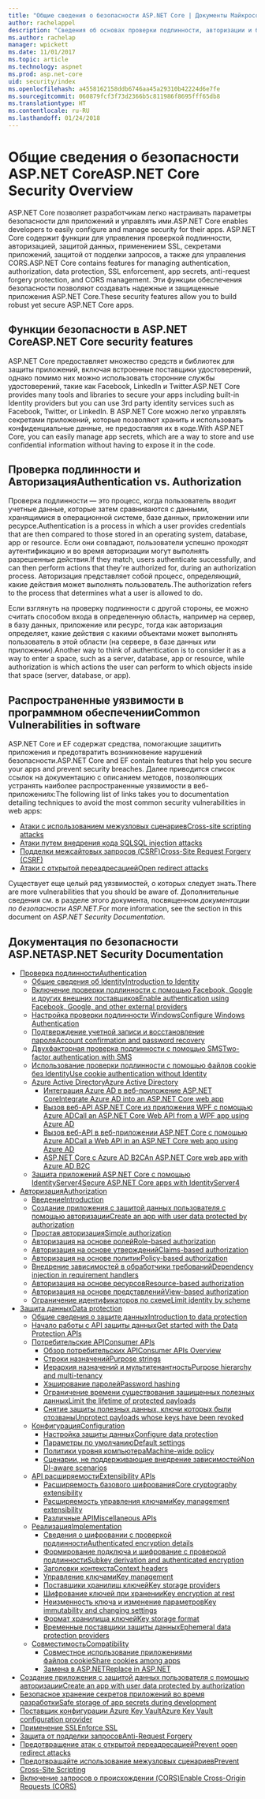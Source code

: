 ```yaml
---
title: "Общие сведения о безопасности ASP.NET Core | Документы Майкрософт"
author: rachelappel
description: "Сведения об основах проверки подлинности, авторизации и безопасности в ASP.NET Core"
ms.author: rachelap
manager: wpickett
ms.date: 11/01/2017
ms.topic: article
ms.technology: aspnet
ms.prod: asp.net-core
uid: security/index
ms.openlocfilehash: a4558162158ddb6746aa45a29310b42224d6e7fe
ms.sourcegitcommit: 060879fcf3f73d2366b5c811986f8695fff65db8
ms.translationtype: HT
ms.contentlocale: ru-RU
ms.lasthandoff: 01/24/2018
---
```

# <a name="aspnet-core-security-overview"></a><span data-ttu-id="58576-103">Общие сведения о безопасности ASP.NET Core</span><span class="sxs-lookup"><span data-stu-id="58576-103">ASP.NET Core Security Overview</span></span>

<span data-ttu-id="58576-104">ASP.NET Core позволяет разработчикам легко настраивать параметры безопасности для приложений и управлять ими.</span><span class="sxs-lookup"><span data-stu-id="58576-104">ASP.NET Core enables developers to easily configure and manage security for their apps.</span></span> <span data-ttu-id="58576-105">ASP.NET Core содержит функции для управления проверкой подлинности, авторизацией, защитой данных, применением SSL, секретами приложений, защитой от подделки запросов, а также для управления CORS.</span><span class="sxs-lookup"><span data-stu-id="58576-105">ASP.NET Core contains features for managing authentication, authorization, data protection, SSL enforcement, app secrets, anti-request forgery protection, and CORS management.</span></span> <span data-ttu-id="58576-106">Эти функции обеспечения безопасности позволяют создавать надежные и защищенные приложения ASP.NET Core.</span><span class="sxs-lookup"><span data-stu-id="58576-106">These security features allow you to build robust yet secure ASP.NET Core apps.</span></span> 

## <a name="aspnet-core-security-features"></a><span data-ttu-id="58576-107">Функции безопасности в ASP.NET Core</span><span class="sxs-lookup"><span data-stu-id="58576-107">ASP.NET Core security features</span></span>

<span data-ttu-id="58576-108">ASP.NET Core предоставляет множество средств и библиотек для защиты приложений, включая встроенные поставщики удостоверений, однако помимо них можно использовать сторонние службы удостоверений, такие как Facebook, LinkedIn и Twitter.</span><span class="sxs-lookup"><span data-stu-id="58576-108">ASP.NET Core provides many tools and libraries to secure your apps including built-in Identity providers but you can use 3rd party identity services such as Facebook, Twitter, or LinkedIn.</span></span> <span data-ttu-id="58576-109">В ASP.NET Core можно легко управлять секретами приложений, которые позволяют хранить и использовать конфиденциальные данные, не предоставляя их в коде.</span><span class="sxs-lookup"><span data-stu-id="58576-109">With ASP.NET Core, you can easily manage app secrets, which are a way to store and use confidential information without having to expose it in the code.</span></span> 

## <a name="authentication-vs-authorization"></a><span data-ttu-id="58576-110">Проверка подлинности и Авторизация</span><span class="sxs-lookup"><span data-stu-id="58576-110">Authentication vs. Authorization</span></span>

<span data-ttu-id="58576-111">Проверка подлинности — это процесс, когда пользователь вводит учетные данные, которые затем сравниваются с данными, хранящимися в операционной системе, базе данных, приложении или ресурсе.</span><span class="sxs-lookup"><span data-stu-id="58576-111">Authentication is a process in which a user provides credentials that are then compared to those stored in an operating system, database, app or resource.</span></span> <span data-ttu-id="58576-112">Если они совпадают, пользователи успешно проходят аутентификацию и во время авторизации могут выполнять разрешенные действия.</span><span class="sxs-lookup"><span data-stu-id="58576-112">If they match, users authenticate successfully, and can then perform actions that they're authorized for, during an authorization process.</span></span> <span data-ttu-id="58576-113">Авторизация представляет собой процесс, определяющий, какие действия может выполнять пользователь.</span><span class="sxs-lookup"><span data-stu-id="58576-113">The authorization refers to the process that determines what a user is allowed to do.</span></span> 

<span data-ttu-id="58576-114">Если взглянуть на проверку подлинности с другой стороны, ее можно считать способом входа в определенную область, например на сервер, в базу данных, приложение или ресурс, тогда как авторизация определяет, какие действия с какими объектами может выполнять пользователь в этой области (на сервере, в базе данных или приложении).</span><span class="sxs-lookup"><span data-stu-id="58576-114">Another way to think of authentication is to consider it as a way to enter a space, such as a server, database, app or resource, while authorization is which actions the user can perform to which objects inside that space (server, database, or app).</span></span>

## <a name="common-vulnerabilities-in-software"></a><span data-ttu-id="58576-115">Распространенные уязвимости в программном обеспечении</span><span class="sxs-lookup"><span data-stu-id="58576-115">Common Vulnerabilities in software</span></span>

<span data-ttu-id="58576-116">ASP.NET Core и EF содержат средства, помогающие защитить приложения и предотвратить возникновение нарушений безопасности.</span><span class="sxs-lookup"><span data-stu-id="58576-116">ASP.NET Core and EF contain features that help you secure your apps and prevent security breaches.</span></span> <span data-ttu-id="58576-117">Далее приводится список ссылок на документацию с описанием методов, позволяющих устранять наиболее распространенные уязвимости в веб-приложениях:</span><span class="sxs-lookup"><span data-stu-id="58576-117">The following list of links takes you to documentation detailing techniques to avoid the most common security vulnerabilities in web apps:</span></span>

* [<span data-ttu-id="58576-118">Атаки с использованием межузловых сценариев</span><span class="sxs-lookup"><span data-stu-id="58576-118">Cross-site scripting attacks</span></span>](https://docs.microsoft.com/aspnet/core/security/cross-site-scripting)
* [<span data-ttu-id="58576-119">Атаки путем внедрения кода SQL</span><span class="sxs-lookup"><span data-stu-id="58576-119">SQL injection attacks</span></span>](https://docs.microsoft.com/ef/core/querying/raw-sql)
* [<span data-ttu-id="58576-120">Подделки межсайтовых запросов (CSRF)</span><span class="sxs-lookup"><span data-stu-id="58576-120">Cross-Site Request Forgery (CSRF)</span></span>](https://docs.microsoft.com/aspnet/core/security/anti-request-forgery)
* [<span data-ttu-id="58576-121">Атаки с открытой переадресацией</span><span class="sxs-lookup"><span data-stu-id="58576-121">Open redirect attacks</span></span>](https://docs.microsoft.com/aspnet/core/security/preventing-open-redirects)

<span data-ttu-id="58576-122">Существует еще целый ряд уязвимостей, о которых следует знать.</span><span class="sxs-lookup"><span data-stu-id="58576-122">There are more vulnerabilities that you should be aware of.</span></span> <span data-ttu-id="58576-123">Дополнительные сведения см. в разделе этого документа, посвященном *документации по безопасности ASP.NET*.</span><span class="sxs-lookup"><span data-stu-id="58576-123">For more information, see the section in this document on *ASP.NET Security Documentation*.</span></span> 

## <a name="aspnet-security-documentation"></a><span data-ttu-id="58576-124">Документация по безопасности ASP.NET</span><span class="sxs-lookup"><span data-stu-id="58576-124">ASP.NET Security Documentation</span></span>

*   [<span data-ttu-id="58576-125">Проверка подлинности</span><span class="sxs-lookup"><span data-stu-id="58576-125">Authentication</span></span>](authentication/index.md)
    *   [<span data-ttu-id="58576-126">Общие сведения об Identity</span><span class="sxs-lookup"><span data-stu-id="58576-126">Introduction to Identity</span></span>](authentication/identity.md)
    *   [<span data-ttu-id="58576-127">Включение проверки подлинности с помощью Facebook, Google и других внешних поставщиков</span><span class="sxs-lookup"><span data-stu-id="58576-127">Enable authentication using Facebook, Google, and other external providers</span></span>](authentication/social/index.md)
    * [<span data-ttu-id="58576-128">Настройка проверки подлинности Windows</span><span class="sxs-lookup"><span data-stu-id="58576-128">Configure Windows Authentication</span></span>](authentication/windowsauth.md)
    *   [<span data-ttu-id="58576-129">Подтверждение учетной записи и восстановление пароля</span><span class="sxs-lookup"><span data-stu-id="58576-129">Account confirmation and password recovery</span></span>](authentication/accconfirm.md)
    *   [<span data-ttu-id="58576-130">Двухфакторная проверка подлинности с помощью SMS</span><span class="sxs-lookup"><span data-stu-id="58576-130">Two-factor authentication with SMS</span></span>](authentication/2fa.md) 
    *   [<span data-ttu-id="58576-131">Использование проверки подлинности с помощью файлов cookie без Identity</span><span class="sxs-lookup"><span data-stu-id="58576-131">Use cookie authentication without Identity</span></span>](authentication/cookie.md)
    *   [<span data-ttu-id="58576-132">Azure Active Directory</span><span class="sxs-lookup"><span data-stu-id="58576-132">Azure Active Directory</span></span>](authentication/azure-active-directory/index.md)
        *   [<span data-ttu-id="58576-133">Интеграция Azure AD в веб-приложение ASP.NET Core</span><span class="sxs-lookup"><span data-stu-id="58576-133">Integrate Azure AD into an ASP.NET Core web app</span></span>](https://azure.microsoft.com/documentation/samples/active-directory-dotnet-webapp-openidconnect-aspnetcore/)
        *   [<span data-ttu-id="58576-134">Вызов веб-API ASP.NET Core из приложения WPF с помощью Azure AD</span><span class="sxs-lookup"><span data-stu-id="58576-134">Call an ASP.NET Core Web API from a WPF app using Azure AD</span></span>](https://azure.microsoft.com/documentation/samples/active-directory-dotnet-native-aspnetcore/)
        *   [<span data-ttu-id="58576-135">Вызов веб-API в веб-приложении ASP.NET Core с помощью Azure AD</span><span class="sxs-lookup"><span data-stu-id="58576-135">Call a Web API in an ASP.NET Core web app using Azure AD</span></span>](https://azure.microsoft.com/documentation/samples/active-directory-dotnet-webapp-webapi-openidconnect-aspnetcore/)
        *   [<span data-ttu-id="58576-136">ASP.NET Core с Azure AD B2C</span><span class="sxs-lookup"><span data-stu-id="58576-136">An ASP.NET Core web app with Azure AD B2C</span></span>](https://azure.microsoft.com/resources/samples/active-directory-b2c-dotnetcore-webapp/)
    *   [<span data-ttu-id="58576-137">Защита приложений ASP.NET Core с помощью IdentityServer4</span><span class="sxs-lookup"><span data-stu-id="58576-137">Secure ASP.NET Core apps with IdentityServer4</span></span>](https://identityserver4.readthedocs.io)
*   [<span data-ttu-id="58576-138">Авторизация</span><span class="sxs-lookup"><span data-stu-id="58576-138">Authorization</span></span>](authorization/index.md)
    *   [<span data-ttu-id="58576-139">Введение</span><span class="sxs-lookup"><span data-stu-id="58576-139">Introduction</span></span>](authorization/introduction.md)
    *   [<span data-ttu-id="58576-140">Создание приложения с защитой данных пользователя с помощью авторизации</span><span class="sxs-lookup"><span data-stu-id="58576-140">Create an app with user data protected by authorization</span></span>](xref:security/authorization/secure-data)
    *   [<span data-ttu-id="58576-141">Простая авторизация</span><span class="sxs-lookup"><span data-stu-id="58576-141">Simple authorization</span></span>](authorization/simple.md)
    *   [<span data-ttu-id="58576-142">Авторизация на основе ролей</span><span class="sxs-lookup"><span data-stu-id="58576-142">Role-based authorization</span></span>](authorization/roles.md)
    *   [<span data-ttu-id="58576-143">Авторизация на основе утверждений</span><span class="sxs-lookup"><span data-stu-id="58576-143">Claims-based authorization</span></span>](authorization/claims.md)
    *   [<span data-ttu-id="58576-144">Авторизация на основе политик</span><span class="sxs-lookup"><span data-stu-id="58576-144">Policy-based authorization</span></span>](authorization/policies.md)
    *   [<span data-ttu-id="58576-145">Внедрение зависимостей в обработчики требований</span><span class="sxs-lookup"><span data-stu-id="58576-145">Dependency injection in requirement handlers</span></span>](authorization/dependencyinjection.md)
    *   [<span data-ttu-id="58576-146">Авторизация на основе ресурсов</span><span class="sxs-lookup"><span data-stu-id="58576-146">Resource-based authorization</span></span>](authorization/resourcebased.md)
    *   [<span data-ttu-id="58576-147">Авторизация на основе представлений</span><span class="sxs-lookup"><span data-stu-id="58576-147">View-based authorization</span></span>](authorization/views.md)
    *   [<span data-ttu-id="58576-148">Ограничение идентификаторов по схеме</span><span class="sxs-lookup"><span data-stu-id="58576-148">Limit identity by scheme</span></span>](authorization/limitingidentitybyscheme.md)
*   [<span data-ttu-id="58576-149">Защита данных</span><span class="sxs-lookup"><span data-stu-id="58576-149">Data protection</span></span>](data-protection/index.md)
    *   [<span data-ttu-id="58576-150">Общие сведения о защите данных</span><span class="sxs-lookup"><span data-stu-id="58576-150">Introduction to data protection</span></span>](data-protection/introduction.md)
    *   [<span data-ttu-id="58576-151">Начало работы с API защиты данных</span><span class="sxs-lookup"><span data-stu-id="58576-151">Get started with the Data Protection APIs</span></span>](data-protection/using-data-protection.md)
    *   [<span data-ttu-id="58576-152">Потребительские API</span><span class="sxs-lookup"><span data-stu-id="58576-152">Consumer APIs</span></span>](data-protection/consumer-apis/index.md)
        *   [<span data-ttu-id="58576-153">Обзор потребительских API</span><span class="sxs-lookup"><span data-stu-id="58576-153">Consumer APIs Overview</span></span>](data-protection/consumer-apis/overview.md)
        *   [<span data-ttu-id="58576-154">Строки назначений</span><span class="sxs-lookup"><span data-stu-id="58576-154">Purpose strings</span></span>](data-protection/consumer-apis/purpose-strings.md)
        *   [<span data-ttu-id="58576-155">Иерархия назначений и мультитенантность</span><span class="sxs-lookup"><span data-stu-id="58576-155">Purpose hierarchy and multi-tenancy</span></span>](data-protection/consumer-apis/purpose-strings-multitenancy.md)
        *   [<span data-ttu-id="58576-156">Хэширование паролей</span><span class="sxs-lookup"><span data-stu-id="58576-156">Password hashing</span></span>](data-protection/consumer-apis/password-hashing.md)
        *   [<span data-ttu-id="58576-157">Ограничение времени существования защищенных полезных данных</span><span class="sxs-lookup"><span data-stu-id="58576-157">Limit the lifetime of protected payloads</span></span>](data-protection/consumer-apis/limited-lifetime-payloads.md)
        *   [<span data-ttu-id="58576-158">Снятие защиты полезных данных, ключи которых были отозваны</span><span class="sxs-lookup"><span data-stu-id="58576-158">Unprotect payloads whose keys have been revoked</span></span>](data-protection/consumer-apis/dangerous-unprotect.md)
    *   [<span data-ttu-id="58576-159">Конфигурация</span><span class="sxs-lookup"><span data-stu-id="58576-159">Configuration</span></span>](data-protection/configuration/index.md)
        *   [<span data-ttu-id="58576-160">Настройка защиты данных</span><span class="sxs-lookup"><span data-stu-id="58576-160">Configure data protection</span></span>](data-protection/configuration/overview.md)
        *   [<span data-ttu-id="58576-161">Параметры по умолчанию</span><span class="sxs-lookup"><span data-stu-id="58576-161">Default settings</span></span>](data-protection/configuration/default-settings.md)
        *   [<span data-ttu-id="58576-162">Политики уровня компьютера</span><span class="sxs-lookup"><span data-stu-id="58576-162">Machine-wide policy</span></span>](data-protection/configuration/machine-wide-policy.md)
        *   [<span data-ttu-id="58576-163">Сценарии, не поддерживающие внедрение зависимостей</span><span class="sxs-lookup"><span data-stu-id="58576-163">Non DI-aware scenarios</span></span>](data-protection/configuration/non-di-scenarios.md)
    *   [<span data-ttu-id="58576-164">API расширяемости</span><span class="sxs-lookup"><span data-stu-id="58576-164">Extensibility APIs</span></span>](data-protection/extensibility/index.md)
        *   [<span data-ttu-id="58576-165">Расширяемость базового шифрования</span><span class="sxs-lookup"><span data-stu-id="58576-165">Core cryptography extensibility</span></span>](data-protection/extensibility/core-crypto.md)
        *   [<span data-ttu-id="58576-166">Расширяемость управления ключами</span><span class="sxs-lookup"><span data-stu-id="58576-166">Key management extensibility</span></span>](data-protection/extensibility/key-management.md)
        *   [<span data-ttu-id="58576-167">Различные API</span><span class="sxs-lookup"><span data-stu-id="58576-167">Miscellaneous APIs</span></span>](data-protection/extensibility/misc-apis.md)
    *   [<span data-ttu-id="58576-168">Реализация</span><span class="sxs-lookup"><span data-stu-id="58576-168">Implementation</span></span>](data-protection/implementation/index.md)
        *   [<span data-ttu-id="58576-169">Сведения о шифровании с проверкой подлинности</span><span class="sxs-lookup"><span data-stu-id="58576-169">Authenticated encryption details</span></span>](data-protection/implementation/authenticated-encryption-details.md)
        *   [<span data-ttu-id="58576-170">Формирование подключа и шифрование с проверкой подлинности</span><span class="sxs-lookup"><span data-stu-id="58576-170">Subkey derivation and authenticated encryption</span></span>](data-protection/implementation/subkeyderivation.md)
        *   [<span data-ttu-id="58576-171">Заголовки контекста</span><span class="sxs-lookup"><span data-stu-id="58576-171">Context headers</span></span>](data-protection/implementation/context-headers.md)
        *   [<span data-ttu-id="58576-172">Управление ключами</span><span class="sxs-lookup"><span data-stu-id="58576-172">Key management</span></span>](data-protection/implementation/key-management.md)
        *   [<span data-ttu-id="58576-173">Поставщики хранилищ ключей</span><span class="sxs-lookup"><span data-stu-id="58576-173">Key storage providers</span></span>](data-protection/implementation/key-storage-providers.md)
        *   [<span data-ttu-id="58576-174">Шифрование ключей при хранении</span><span class="sxs-lookup"><span data-stu-id="58576-174">Key encryption at rest</span></span>](data-protection/implementation/key-encryption-at-rest.md)
        *   [<span data-ttu-id="58576-175">Неизменность ключа и изменение параметров</span><span class="sxs-lookup"><span data-stu-id="58576-175">Key immutability and changing settings</span></span>](data-protection/implementation/key-immutability.md)
        *   [<span data-ttu-id="58576-176">Формат хранилища ключей</span><span class="sxs-lookup"><span data-stu-id="58576-176">Key storage format</span></span>](data-protection/implementation/key-storage-format.md)
        *   [<span data-ttu-id="58576-177">Временные поставщики защиты данных</span><span class="sxs-lookup"><span data-stu-id="58576-177">Ephemeral data protection providers</span></span>](data-protection/implementation/key-storage-ephemeral.md)
    *   [<span data-ttu-id="58576-178">Совместимость</span><span class="sxs-lookup"><span data-stu-id="58576-178">Compatibility</span></span>](data-protection/compatibility/index.md)
        *   [<span data-ttu-id="58576-179">Совместное использование приложениями файлов cookie</span><span class="sxs-lookup"><span data-stu-id="58576-179">Share cookies among apps</span></span>](data-protection/compatibility/cookie-sharing.md)
        *   [<span data-ttu-id="58576-180">Замена <machineKey> в ASP.NET</span><span class="sxs-lookup"><span data-stu-id="58576-180">Replace <machineKey> in ASP.NET</span></span>](data-protection/compatibility/replacing-machinekey.md)
*   [<span data-ttu-id="58576-181">Создание приложения с защитой данных пользователя с помощью авторизации</span><span class="sxs-lookup"><span data-stu-id="58576-181">Create an app with user data protected by authorization</span></span>](xref:security/authorization/secure-data)
*   [<span data-ttu-id="58576-182">Безопасное хранение секретов приложений во время разработки</span><span class="sxs-lookup"><span data-stu-id="58576-182">Safe storage of app secrets during development</span></span>](app-secrets.md)
*   [<span data-ttu-id="58576-183">Поставщик конфигурации Azure Key Vault</span><span class="sxs-lookup"><span data-stu-id="58576-183">Azure Key Vault configuration provider</span></span>](key-vault-configuration.md)
*   [<span data-ttu-id="58576-184">Применение SSL</span><span class="sxs-lookup"><span data-stu-id="58576-184">Enforce SSL</span></span>](enforcing-ssl.md)
*   [<span data-ttu-id="58576-185">Защита от подделки запросов</span><span class="sxs-lookup"><span data-stu-id="58576-185">Anti-Request Forgery</span></span>](anti-request-forgery.md)
*   [<span data-ttu-id="58576-186">Предотвращение атак с открытой переадресацией</span><span class="sxs-lookup"><span data-stu-id="58576-186">Prevent open redirect attacks</span></span>](preventing-open-redirects.md)
*   [<span data-ttu-id="58576-187">Предотвращайте использование межузловых сценариев</span><span class="sxs-lookup"><span data-stu-id="58576-187">Prevent Cross-Site Scripting</span></span>](cross-site-scripting.md)
*   [<span data-ttu-id="58576-188">Включение запросов о происхождении (CORS)</span><span class="sxs-lookup"><span data-stu-id="58576-188">Enable Cross-Origin Requests (CORS)</span></span>](cors.md)
